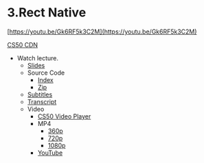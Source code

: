 # 3.Rect Native

[https://youtu.be/Gk6RF5k3C2M](https://youtu.be/Gk6RF5k3C2M)

[CS50 CDN](https://cdn.cs50.net/mobile/2018/spring/lectures/3/src3/)

- Watch lecture.
    - [Slides](http://cdn.cs50.net/mobile/2018/spring/lectures/3/lecture3.pdf)
    - Source Code
        - [Index](http://cdn.cs50.net/mobile/2018/spring/lectures/3/src3/)
        - [Zip](http://cdn.cs50.net/mobile/2018/spring/lectures/3/src3.zip)
    - [Subtitles](http://cdn.cs50.net/mobile/2018/spring/lectures/3/lang/en/lecture3.srt)
    - [Transcript](http://cdn.cs50.net/mobile/2018/spring/lectures/3/lang/en/lecture3.txt)
    - Video
        - [CS50 Video Player](https://video.cs50.io/Gk6RF5k3C2M?screen=1Bt9o6PND3g)
        - MP4
            - [360p](http://cdn.cs50.net/mobile/2018/spring/lectures/3/lecture3-360p.mp4.download)
            - [720p](http://cdn.cs50.net/mobile/2018/spring/lectures/3/lecture3-720p.mp4.download)
            - [1080p](http://cdn.cs50.net/mobile/2018/spring/lectures/3/lecture3-1080p.mp4.download)
        - [YouTube](https://youtu.be/Gk6RF5k3C2M)